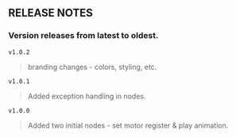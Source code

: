 ## RELEASE NOTES

### Version releases from latest to oldest.

`v1.0.2`
> branding changes - colors, styling, etc.

`v1.0.1`
> Added exception handling in nodes.

`v1.0.0`
> Added two initial nodes - set motor register & play animation.
